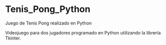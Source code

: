 # Tenis_Pong_Python
Juego de Tenis Pong realizado en Python

Videojuego para dos jugadores programado en Python utilizando la librería Tkinter.
